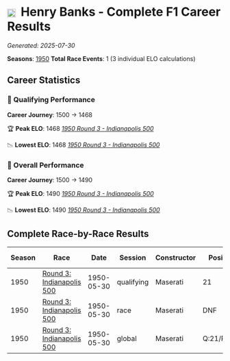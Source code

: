 # <img src="https://upload.wikimedia.org/wikipedia/commons/a/a4/Flag_of_the_United_States.svg" alt="United States" width="20" height="auto" style="vertical-align: middle; margin-right: 5px;" onerror="this.outerHTML='🇺🇸'; this.style.marginRight='5px';"/> Henry Banks - Complete F1 Career Results

*Generated: 2025-07-30*

**Seasons**: [1950](../seasons/1950-season-report.md)
**Total Race Events**: 1 (3 individual ELO calculations)

## Career Statistics

### 🏁 Qualifying Performance
**Career Journey**: 1500 → 1468

🏆 **Peak ELO**: 1468
   *[1950 Round 3 - Indianapolis 500](../seasons/1950-season-report.md#round-3-indianapolis-500)*

📉 **Lowest ELO**: 1468
   *[1950 Round 3 - Indianapolis 500](../seasons/1950-season-report.md#round-3-indianapolis-500)*

### 🌟 Overall Performance
**Career Journey**: 1500 → 1490

🏆 **Peak ELO**: 1490
   *[1950 Round 3 - Indianapolis 500](../seasons/1950-season-report.md#round-3-indianapolis-500)*

📉 **Lowest ELO**: 1490
   *[1950 Round 3 - Indianapolis 500](../seasons/1950-season-report.md#round-3-indianapolis-500)*


## Complete Race-by-Race Results

| Season | Race | Date | Session | Constructor | Position | Starting ELO | ELO Change | Final ELO | Teammate |
|--------|------|------|---------|-------------|----------|--------------|------------|-----------|----------|
| 1950 | [Round 3: Indianapolis 500](../seasons/1950-season-report.md#round-3-indianapolis-500) | 1950-05-30 | qualifying | Maserati | 21 | 1500 | -32 | 1468 | <img src="https://upload.wikimedia.org/wikipedia/commons/a/a4/Flag_of_the_United_States.svg" alt="United States" width="20" height="auto" style="vertical-align: middle; margin-right: 5px;" onerror="this.outerHTML='🇺🇸'; this.style.marginRight='5px';"/> Travis Webb |
| 1950 | [Round 3: Indianapolis 500](../seasons/1950-season-report.md#round-3-indianapolis-500) | 1950-05-30 | race | Maserati | DNF | 1500 | N/A | 1500 | <img src="https://upload.wikimedia.org/wikipedia/commons/a/a4/Flag_of_the_United_States.svg" alt="United States" width="20" height="auto" style="vertical-align: middle; margin-right: 5px;" onerror="this.outerHTML='🇺🇸'; this.style.marginRight='5px';"/> Travis Webb |
| 1950 | [Round 3: Indianapolis 500](../seasons/1950-season-report.md#round-3-indianapolis-500) | 1950-05-30 | global | Maserati | Q:21/R:DNF | 1500 | -10 | 1490 | <img src="https://upload.wikimedia.org/wikipedia/commons/a/a4/Flag_of_the_United_States.svg" alt="United States" width="20" height="auto" style="vertical-align: middle; margin-right: 5px;" onerror="this.outerHTML='🇺🇸'; this.style.marginRight='5px';"/> Travis Webb |
